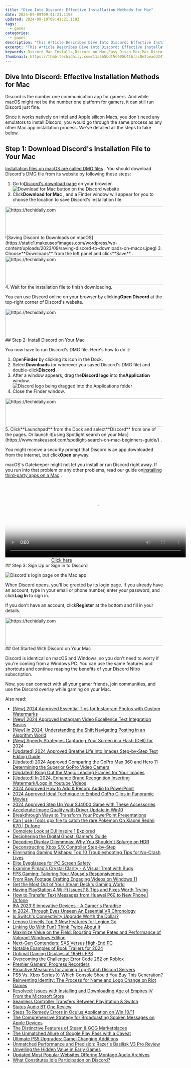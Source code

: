 ```yaml
---
title: "Dive Into Discord: Effective Installation Methods for Mac"
date: 2024-09-09T09:41:21.119Z
updated: 2024-09-10T09:41:21.119Z
tags:
  - games
categories:
  - games
description: "This Article Describes Dive Into Discord: Effective Installation Methods for Mac"
excerpt: "This Article Describes Dive Into Discord: Effective Installation Methods for Mac"
keywords: Discord Mac Installs,Discord on Mac,Easy Disco Mac,Mac Discord Setup,Quick Discord Install,Installing Discord MAC,Simple Mac Discord
thumbnail: https://thmb.techidaily.com/11a5b5bdf5c605b4fbfac8e2beadd347faae794edca9da0873a40e49d2c700e6.jpg
---
```


## Dive Into Discord: Effective Installation Methods for Mac

 Discord is the number one communication app for gamers. And while macOS might not be the number one platform for gamers, it can still run Discord just fine.

 Since it works natively on Intel and Apple silicon Macs, you don't need any emulators to install Discord; you would go through the same process as any other Mac app installation process. We've detailed all the steps to take below.

## Step 1: Download Discord's Installation File to Your Mac

[Installation files on macOS are called DMG files](https://www.makeuseof.com/what-is-a-dmg-file/) . You should download Discord's DMG file from its website by following these steps:

1. Go to[Discord's download page](https://discord.com/download) on your browser.  
![Download for Mac button on the Discord website](https://static1.makeuseofimages.com/wordpress/wp-content/uploads/2023/09/download-for-mac-button-on-the-discord-website.jpeg)
2. Click**Download for Mac** , and a Finder window will appear for you to choose the location to save Discord's installation file.  
<!-- affiliate ads begin -->
<a href="https://ephamedtechinc.pxf.io/c/5597632/2137218/26400" target="_top" id="2137218">
  <img src="//a.impactradius-go.com/display-ad/26400-2137218" border="0" alt="https://techidaily.com" width="728" height="90"/>
</a>
<img height="0" width="0" src="https://ephamedtechinc.pxf.io/i/5597632/2137218/26400" style="position:absolute;visibility:hidden;" border="0" />
<!-- affiliate ads end -->
![Saving Discord to Downloads on macOS](https://static1.makeuseofimages.com/wordpress/wp-content/uploads/2023/09/saving-discord-to-downloads-on-macos.jpeg)
3. Choose**Downloads** from the left panel and click**Save** .
<!-- affiliate ads begin -->
<a href="https://appsumo.8odi.net/c/5597632/2130871/7443" target="_top" id="2130871">
  <img src="//a.impactradius-go.com/display-ad/7443-2130871" border="0" alt="https://techidaily.com" width="728" height="90"/>
</a>
<img height="0" width="0" src="https://appsumo.8odi.net/i/5597632/2130871/7443" style="position:absolute;visibility:hidden;" border="0" />
<!-- affiliate ads end -->
4. Wait for the installation file to finish downloading.

 You can use Discord online on your browser by clicking**Open Discord** at the top-right corner of Discord's website.

<!-- affiliate ads begin -->
<a href="https://ephamedtechinc.pxf.io/c/5597632/2123509/26400" target="_top" id="2123509">
  <img src="//a.impactradius-go.com/display-ad/26400-2123509" border="0" alt="https://techidaily.com" width="728" height="90"/>
</a>
<img height="0" width="0" src="https://ephamedtechinc.pxf.io/i/5597632/2123509/26400" style="position:absolute;visibility:hidden;" border="0" />
<!-- affiliate ads end -->
## Step 2: Install Discord on Your Mac

 You now have to run Discord's DMG file. Here's how to do it:

1. Open**Finder** by clicking its icon in the Dock.
2. Select**Downloads** (or wherever you saved Discord's DMG file) and double-click**Discord** .
3. After a window appears, drag the**Discord logo** into the**Application** window.  
![Discord logo being dragged into the Applications folder](https://static1.makeuseofimages.com/wordpress/wp-content/uploads/2023/09/discord-logo-being-dragged-into-the-applications-folder.jpeg)
4. Close the Finder window.
<!-- affiliate ads begin -->
<a href="https://ephamedtechinc.pxf.io/c/5597632/2130531/26400" target="_top" id="2130531">
  <img src="//a.impactradius-go.com/display-ad/26400-2130531" border="0" alt="https://techidaily.com" width="728" height="90"/>
</a>
<img height="0" width="0" src="https://ephamedtechinc.pxf.io/i/5597632/2130531/26400" style="position:absolute;visibility:hidden;" border="0" />
<!-- affiliate ads end -->
5. Click**Launchpad** from the Dock and select**Discord** from one of the pages. Or launch it[using Spotlight search on your Mac](https://www.makeuseof.com/spotlight-search-on-mac-beginners-guide/) .

 You might receive a security prompt that Discord is an app downloaded from the internet, but click**Open** anyway.

 macOS's Gatekeeper might not let you install or run Discord right away. If you run into that problem or any other problems, read our guide on[installing third-party apps on a Mac](https://www.makeuseof.com/how-to-install-third-party-apps-mac/) .

<!-- affiliate ads begin -->
<span id="1983549">
					<video width="576" height="240" style="cursor:pointer"
           poster="//a.impactradius-go.com/display-clicktoplayimage/1983549.png"
           onclick="if(!this.playClicked){this.play();this.setAttribute('controls',true);this.playClicked=true;}">
	   <source src="//a.impactradius-go.com/display-ad/22993-1983549">
	   <img src="//a.impactradius-go.com/display-clicktoplayimage/1983549.png" style="border: none; height: 100%; width: 100%; object-fit: contain">
	</video>
	<div style="width:360px;text-align:center"><a href="javascript:window.open(decodeURIComponent('https%3A%2F%2Fhomestyler.sjv.io%2Fc%2F5597632%2F1983549%2F22993'), '_blank');void(0);">Click here</a></div>
</span>
<img height="0" width="0" src="https://imp.pxf.io/i/5597632/1983549/22993" style="position:absolute;visibility:hidden;" border="0" />
<!-- affiliate ads end -->
## Step 3: Sign Up or Sign In to Discord

![Discord's login page on the Mac app](https://static1.makeuseofimages.com/wordpress/wp-content/uploads/2023/09/discord-s-login-page-on-the-mac-app.jpeg)

 When Discord opens, you'll be greeted by its login page. If you already have an account, type in your email or phone number, enter your password, and click**Log In** to sign in.

 If you don't have an account, click**Register** at the bottom and fill in your details.

<!-- affiliate ads begin -->
<a href="https://bluettius.sjv.io/c/5597632/2139119/17108" target="_top" id="2139119">
  <img src="//a.impactradius-go.com/display-ad/17108-2139119" border="0" alt="https://techidaily.com" width="728" height="90"/>
</a>
<img height="0" width="0" src="https://bluettius.sjv.io/i/5597632/2139119/17108" style="position:absolute;visibility:hidden;" border="0" />
<!-- affiliate ads end -->
## Get Started With Discord on Your Mac

 Discord is identical on macOS and Windows, so you don't need to worry if you're coming from a Windows PC. You can use the same features and shortcuts and continue reaping the benefits of your Discord Nitro subscription.

 Now, you can connect with all your gamer friends, join communities, and use the Discord overlay while gaming on your Mac.


<ins class="adsbygoogle"
     style="display:block"
     data-ad-format="autorelaxed"
     data-ad-client="ca-pub-7571918770474297"
     data-ad-slot="1223367746"></ins>



<ins class="adsbygoogle"
     style="display:block"
     data-ad-client="ca-pub-7571918770474297"
     data-ad-slot="8358498916"
     data-ad-format="auto"
     data-full-width-responsive="true"></ins>

<span class="atpl-alsoreadstyle">Also read:</span>
<div><ul>
<li><a href="https://instagram-video-recordings.techidaily.com/new-2024-approved-essential-tips-for-instagram-photos-with-custom-watermarks/"><u>[New] 2024 Approved Essential Tips for Instagram Photos with Custom Watermarks</u></a></li>
<li><a href="https://instagram-video-files.techidaily.com/new-2024-approved-instagram-video-excellence-text-integration-basics/"><u>[New] 2024 Approved Instagram Video Excellence Text Integration Basics</u></a></li>
<li><a href="https://instagram-clips.techidaily.com/new-in-2024-understanding-the-shift-navigating-posting-in-an-algorithm-world/"><u>[New] In 2024, Understanding the Shift Navigating Posting in an Algorithm World</u></a></li>
<li><a href="https://screen-sharing-recording.techidaily.com/new-speedy-strategies-capturing-your-screen-in-a-flash-dell-for-2024/"><u>[New] Speedy Strategies Capturing Your Screen in a Flash (Dell) for 2024</u></a></li>
<li><a href="https://vp-tips.techidaily.com/updated-2024-approved-breathe-life-into-images-step-by-step-text-editing-guide/"><u>[Updated] 2024 Approved Breathe Life Into Images Step-by-Step Text Editing Guide</u></a></li>
<li><a href="https://fox-http.techidaily.com/updated-2024-approved-comparing-the-gopro-max-360-and-hero-11-determining-the-superior-gopro-video-camera/"><u>[Updated] 2024 Approved Comparing the GoPro Max 360 and Hero 11 Determining the Superior GoPro Video Camera</u></a></li>
<li><a href="https://extra-information.techidaily.com/updated-bring-out-the-magic-leading-frames-for-your-images/"><u>[Updated] Bring Out the Magic Leading Frames for Your Images</u></a></li>
<li><a href="https://facebook-video-footage.techidaily.com/updated-in-2024-enhance-brand-recognition-inserting-watermarklogo-in-youtube-videos/"><u>[Updated] In 2024, Enhance Brand Recognition Inserting Watermark/Logo in Youtube Videos</u></a></li>
<li><a href="https://some-techniques.techidaily.com/2024-approved-how-to-add-and-record-audio-to-powerpoint/"><u>2024 Approved How to Add & Record Audio to PowerPoint</u></a></li>
<li><a href="https://some-knowledge.techidaily.com/2024-approved-ideal-technique-to-embed-gopro-clips-in-panoramic-movies/"><u>2024 Approved Ideal Technique to Embed GoPro Clips in Panoramic Movies</u></a></li>
<li><a href="https://extra-skills.techidaily.com/2024-approved-step-up-your-sj4000-game-with-these-accessories/"><u>2024 Approved Step Up Your SJ4000 Game with These Accessories</u></a></li>
<li><a href="https://driver-install.techidaily.com/accelerate-image-quality-with-driver-update-in-win10/"><u>Accelerate Image Quality with Driver Update in Win10</u></a></li>
<li><a href="https://screen-recording.techidaily.com/breakthrough-ways-to-transform-your-powerpoint-presentations/"><u>Breakthrough Ways to Transform Your PowerPoint Presentations</u></a></li>
<li><a href="https://android-pokemon-go.techidaily.com/can-i-use-itools-gpx-file-to-catch-the-rare-pokemon-on-xiaomi-redmi-k70-drfone-by-drfone-virtual-android/"><u>Can I use iTools gpx file to catch the rare Pokemon On Xiaomi Redmi K70 | Dr.fone</u></a></li>
<li><a href="https://fox-info.techidaily.com/complete-look-at-dji-inspire-1-explored/"><u>Complete Look at DJI Inspire 1 Explored</u></a></li>
<li><a href="https://games-able.techidaily.com/deciphering-the-digital-ghost-gamers-guide/"><u>Deciphering the Digital Ghost: Gamer's Guide</u></a></li>
<li><a href="https://games-able.techidaily.com/decoding-display-dilemmnas-why-you-shouldnt-splurge-on-hdr/"><u>Decoding Display Dilemmnas: Why You Shouldn't Splurge on HDR</u></a></li>
<li><a href="https://games-able.techidaily.com/deconstructing-xbox-sx-controller-step-by-step/"><u>Deconstructing Xbox S/X Controller Step-by-Step</u></a></li>
<li><a href="https://games-able.techidaily.com/eliminating-gaming-mishaps-top-10-troubleshooting-tips-for-no-crash-lives/"><u>Eliminating Gaming Mishaps: Top 10 Troubleshooting Tips for No-Crash Lives</u></a></li>
<li><a href="https://games-able.techidaily.com/elite-eyeglasses-for-pc-screen-safety/"><u>Elite Eyeglasses for PC Screen Safety</u></a></li>
<li><a href="https://games-able.techidaily.com/examine-pimaxs-crystal-clarity-a-visual-treat-with-bugs/"><u>Examine Pimax's Crystal Clarity - A Visual Treat with Bugs</u></a></li>
<li><a href="https://games-able.techidaily.com/fps-gaming-tailoring-your-mouses-responsiveness/"><u>FPS Gaming: Tailoring Your Mouse's Responsiveness</u></a></li>
<li><a href="https://fox-access.techidaily.com/from-raw-footage-crafting-engaging-videos-on-windows-11/"><u>From Raw Footage Crafting Engaging Videos on Windows 11</u></a></li>
<li><a href="https://games-able.techidaily.com/get-the-most-out-of-your-steam-decks-gaming-world/"><u>Get the Most Out of Your Steam Deck's Gaming World</u></a></li>
<li><a href="https://games-able.techidaily.com/having-playstation-4-wi-fi-issues-8-tips-and-fixes-worth-trying/"><u>Having PlayStation 4 Wi-Fi Issues? 8 Tips and Fixes Worth Trying</u></a></li>
<li><a href="https://android-transfer.techidaily.com/how-to-transfer-text-messages-from-huawei-p60-to-new-phone-drfone-by-drfone-transfer-from-android-transfer-from-android/"><u>How to Transfer Text Messages from Huawei P60 to New Phone | Dr.fone</u></a></li>
<li><a href="https://games-able.techidaily.com/ifa-2023s-innovative-devices-a-gamers-paradise/"><u>IFA 2023'S Innovative Devices – A Gamer's Paradise</u></a></li>
<li><a href="https://some-guidance.techidaily.com/in-2024-through-eyes-unseen-an-essential-vr-chronology/"><u>In 2024, Through Eyes Unseen An Essential VR Chronology</u></a></li>
<li><a href="https://games-able.techidaily.com/is-switchs-connectivity-upgrade-worth-the-dollar/"><u>Is Switch's Connectivity Upgrade Worth the Dollar?</u></a></li>
<li><a href="https://games-able.techidaily.com/lenovo-unveils-top-3-new-features-for-legion-go/"><u>Lenovo Unveils Top 3 New Features for Legion Go</u></a></li>
<li><a href="https://games-able.techidaily.com/linking-up-with-fun-think-twice-about-it/"><u>Linking Up With Fun? Think Twice About It</u></a></li>
<li><a href="https://games-able.techidaily.com/maximize-value-on-the-field-boosting-frame-rates-and-performance-of-valorant-windows-edition/"><u>Maximize Value on the Field: Boosting Frame Rates and Performance of Valorant Windows Edition</u></a></li>
<li><a href="https://games-able.techidaily.com/next-gen-contenders-sxs-versus-high-end-pc/"><u>Next-Gen Contenders: SXS Versus High-End PC</u></a></li>
<li><a href="https://extra-skills.techidaily.com/notable-examples-of-book-trailers-for-2024/"><u>Notable Examples of Book Trailers for 2024</u></a></li>
<li><a href="https://games-able.techidaily.com/optimal-gaming-displays-at-165hz-fps/"><u>Optimal Gaming Displays at 165Hz FPS</u></a></li>
<li><a href="https://games-able.techidaily.com/overcoming-the-challenge-error-code-262-on-roblox/"><u>Overcoming the Challenge: Error Code 262 on Roblox</u></a></li>
<li><a href="https://games-able.techidaily.com/premier-gamers-progress-recorders/"><u>Premier Gamers' Progress Recorders</u></a></li>
<li><a href="https://games-able.techidaily.com/proactive-measures-for-joining-top-notch-discord-servers/"><u>Proactive Measures for Joining Top-Notch Discord Servers</u></a></li>
<li><a href="https://games-able.techidaily.com/ps5-vs-xbox-series-x-which-console-should-you-buy-this-generation/"><u>PS5 Vs. Xbox Series X: Which Console Should You Buy This Generation?</u></a></li>
<li><a href="https://games-able.techidaily.com/reinventing-identity-the-process-for-name-and-logo-change-on-riot-games/"><u>Reinventing Identity: The Process for Name and Logo Change on Riot Games</u></a></li>
<li><a href="https://win-blog.techidaily.com/resolved-issues-with-installing-and-downloading-age-of-empires-iv-from-the-microsoft-store/"><u>Resolved: Issues with Installing and Downloading Age of Empires IV From the Microsoft Store</u></a></li>
<li><a href="https://games-able.techidaily.com/seamless-controller-transfers-between-playstation-and-switch/"><u>Seamless Controller Transfers Between PlayStation & Switch</u></a></li>
<li><a href="https://buynow-tips.techidaily.com/status-audio-bt-one-review/"><u>Status Audio BT One Review</u></a></li>
<li><a href="https://games-able.techidaily.com/steps-to-remedy-errors-in-oculus-application-on-win-1011/"><u>Steps To Remedy Errors in Oculus Application on Win 10/11</u></a></li>
<li><a href="https://techno-recovery.techidaily.com/1722865256300-the-comprehensive-strategy-for-broadcasting-spoken-messages-on-apple-devices/"><u>The Comprehensive Strategy for Broadcasting Spoken Messages on Apple Devices</u></a></li>
<li><a href="https://games-able.techidaily.com/the-distinctive-features-of-steam-and-gog-marketplaces/"><u>The Distinctive Features of Steam & GOG Marketplaces</u></a></li>
<li><a href="https://games-able.techidaily.com/the-unmatched-allure-of-google-play-pass-with-a-caveat/"><u>The Unmatched Allure of Google Play Pass with a Caveat</u></a></li>
<li><a href="https://games-able.techidaily.com/ultimate-ps5-upgrades-game-changing-additions/"><u>Ultimate PS5 Upgrades: Game-Changing Additions</u></a></li>
<li><a href="https://games-able.techidaily.com/unmatched-performance-and-precision-razers-basilisk-v3-pro-review/"><u>Unmatched Performance and Precision: Razer's Basilisk V3 Pro Review</u></a></li>
<li><a href="https://games-able.techidaily.com/unveiling-the-hidden-value-in-early-games/"><u>Unveiling the Hidden Value in Early Games</u></a></li>
<li><a href="https://sound-optimizing.techidaily.com/updated-most-popular-websites-offering-montage-audio-archives/"><u>Updated Most Popular Websites Offering Montage Audio Archives</u></a></li>
<li><a href="https://games-able.techidaily.com/what-constitutes-idle-participation-on-discord/"><u>What Constitutes Idle Participation on Discord?</u></a></li>
</ul></div>
